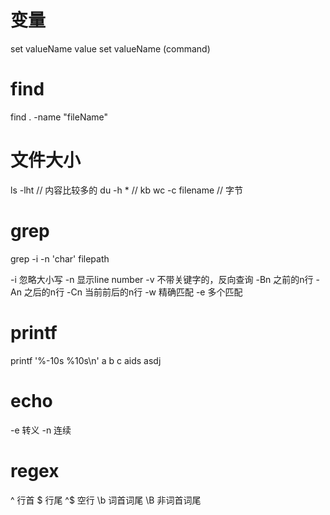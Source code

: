
# 变量
set valueName value
set valueName (command)

# find
find . -name "fileName"

# 文件大小
ls -lht // 内容比较多的
du -h * // kb
wc -c filename // 字节

# grep 
grep -i -n 'char' filepath

-i 忽略大小写
-n 显示line number
-v 不带关键字的，反向查询
-Bn 之前的n行
-An 之后的n行
-Cn 当前前后的n行
-w 精确匹配
-e 多个匹配

# printf
printf '%-10s %10s\n' a b c aids asdj

# echo
-e 转义
-n 连续

# regex
^ 行首
$ 行尾
^$ 空行
\b 词首词尾
\B 非词首词尾